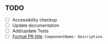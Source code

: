 ## TODO

- [ ] Accessibility checkup
- [ ] Update documentation
- [ ] Add/update Tests
- [ ] [Format PR title](https://github.com/pinterest/gestalt/#releasing): `ComponentName: Description`.
